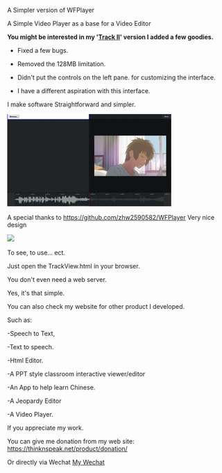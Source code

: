 A Simpler version of WFPlayer

  A Simple Video Player as a base for a Video Editor
  
  <strong>You might be interested in my '<a href="https://github.com/DCWizard/TrackView-II/tree/main" >Track II</a>' version I added a few goodies.</strong>
  
- Fixed a few bugs.

- Removed the 128MB limitation.

- Didn't put the controls on the left pane. for customizing the interface.

- I have a different aspiration with this interface.

I make software Straightforward and simpler.
 
<img src="https://github.com/DCWizard/TrackView/blob/main/img/Preview.webp" style="width:75%;">


A special thanks to 
https://github.com/zhw2590582/WFPlayer
Very nice design 

 <img src="https://github.com/zhw2590582/WFPlayer/blob/master/images/screenshot.png">


To see, to use... ect.

Just open the TrackView.html in your browser. 

You don't even need a web server.

Yes, it's that simple.

You can also check my website for other product I developed.

Such as: 

-Speech to Text, 

-Text to speech. 

-Html Editor.

-A PPT style classroom interactive viewer/editor

-An App to help learn Chinese.

-A Jeopardy Editor

-A Video Player. 

If you appreciate my work.

You can give me donation from my web site: https://thinknspeak.net/product/donation/

Or directly via Wechat <a href="https://github.com/DCWizard/WriteIt/raw/refs/heads/main/img/MyWechat.webp" >My Wechat</a>


